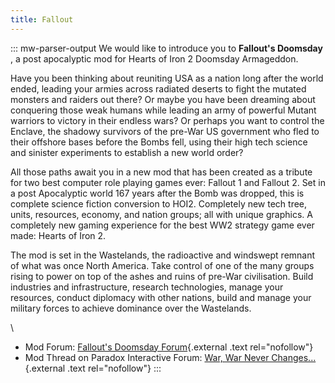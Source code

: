 ```yaml
---
title: Fallout
---
```


::: mw-parser-output
We would like to introduce you to **Fallout\'s Doomsday** , a post
apocalyptic mod for Hearts of Iron 2 Doomsday Armageddon.

Have you been thinking about reuniting USA as a nation long after the
world ended, leading your armies across radiated deserts to fight the
mutated monsters and raiders out there? Or maybe you have been dreaming
about conquering those weak humans while leading an army of powerful
Mutant warriors to victory in their endless wars? Or perhaps you want to
control the Enclave, the shadowy survivors of the pre-War US government
who fled to their offshore bases before the Bombs fell, using their high
tech science and sinister experiments to establish a new world order?

All those paths await you in a new mod that has been created as a
tribute for two best computer role playing games ever: Fallout 1 and
Fallout 2. Set in a post Apocalyptic world 167 years after the Bomb was
dropped, this is complete science fiction conversion to HOI2. Completely
new tech tree, units, resources, economy, and nation groups; all with
unique graphics. A completely new gaming experience for the best WW2
strategy game ever made: Hearts of Iron 2.

The mod is set in the Wastelands, the radioactive and windswept remnant
of what was once North America. Take control of one of the many groups
rising to power on top of the ashes and ruins of pre-War civilisation.
Build industries and infrastructure, research technologies, manage your
resources, conduct diplomacy with other nations, build and manage your
military forces to achieve dominance over the Wastelands.

\

- Mod Forum: [Fallout\'s Doomsday
  Forum](http://terranova.dk/viewforum.php?f=15){.external .text
  rel="nofollow"}
- Mod Thread on Paradox Interactive Forum: [War, War Never
  Changes\...](http://forum.paradoxplaza.com/forum/showthread.php?311272-War-war-never-changes...){.external
  .text rel="nofollow"}
  :::
